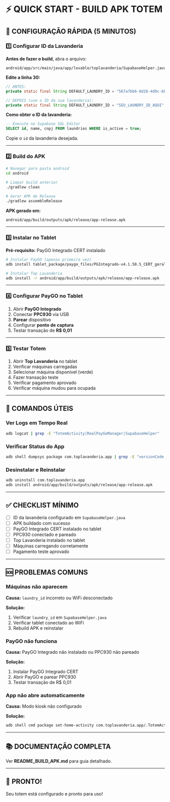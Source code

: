 # ⚡ QUICK START - BUILD APK TOTEM

## 🎯 CONFIGURAÇÃO RÁPIDA (5 MINUTOS)

### 1️⃣ Configurar ID da Lavanderia

**Antes de fazer o build**, abra o arquivo:

```
android/app/src/main/java/app/lovable/toplavanderia/SupabaseHelper.java
```

**Edite a linha 30:**

```java
// ANTES:
private static final String DEFAULT_LAUNDRY_ID = "567a7bb6-8d26-4d9c-bbe3-f8dcc28e7569";

// DEPOIS (use o ID da sua lavanderia):
private static final String DEFAULT_LAUNDRY_ID = "SEU_LAUNDRY_ID_AQUI";
```

**Como obter o ID da lavanderia:**

```sql
-- Execute no Supabase SQL Editor
SELECT id, name, cnpj FROM laundries WHERE is_active = true;
```

Copie o `id` da lavanderia desejada.

---

### 2️⃣ Build do APK

```bash
# Navegar para pasta android
cd android

# Limpar build anterior
./gradlew clean

# Gerar APK de Release
./gradlew assembleRelease
```

**APK gerado em:**
```
android/app/build/outputs/apk/release/app-release.apk
```

---

### 3️⃣ Instalar no Tablet

**Pré-requisito:** PayGO Integrado CERT instalado

```bash
# Instalar PayGO (apenas primeira vez)
adb install tablet_package/paygo_files/PGIntegrado-v4.1.50.5_CERT_geral_250605.zip

# Instalar Top Lavanderia
adb install -r android/app/build/outputs/apk/release/app-release.apk
```

---

### 4️⃣ Configurar PayGO no Tablet

1. Abrir **PayGO Integrado**
2. Conectar **PPC930** via USB
3. **Parear** dispositivo
4. Configurar **ponto de captura**
5. Testar transação de **R$ 0,01**

---

### 5️⃣ Testar Totem

1. Abrir **Top Lavanderia** no tablet
2. Verificar máquinas carregadas
3. Selecionar máquina disponível (verde)
4. Fazer transação teste
5. Verificar pagamento aprovado
6. Verificar máquina mudou para ocupada

---

## 🔧 COMANDOS ÚTEIS

### Ver Logs em Tempo Real

```bash
adb logcat | grep -E "TotemActivity|RealPayGoManager|SupabaseHelper"
```

### Verificar Status do App

```bash
adb shell dumpsys package com.toplavanderia.app | grep -E "versionCode|versionName"
```

### Desinstalar e Reinstalar

```bash
adb uninstall com.toplavanderia.app
adb install android/app/build/outputs/apk/release/app-release.apk
```

---

## ✅ CHECKLIST MÍNIMO

- [ ] ID da lavanderia configurado em `SupabaseHelper.java`
- [ ] APK buildado com sucesso
- [ ] PayGO Integrado CERT instalado no tablet
- [ ] PPC930 conectado e pareado
- [ ] Top Lavanderia instalado no tablet
- [ ] Máquinas carregando corretamente
- [ ] Pagamento teste aprovado

---

## 🆘 PROBLEMAS COMUNS

### Máquinas não aparecem

**Causa:** `laundry_id` incorreto ou WiFi desconectado

**Solução:**
1. Verificar `laundry_id` em `SupabaseHelper.java`
2. Verificar tablet conectado ao WiFi
3. Rebuild APK e reinstalar

### PayGO não funciona

**Causa:** PayGO Integrado não instalado ou PPC930 não pareado

**Solução:**
1. Instalar PayGO Integrado CERT
2. Abrir PayGO e parear PPC930
3. Testar transação de R$ 0,01

### App não abre automaticamente

**Causa:** Modo kiosk não configurado

**Solução:**
```bash
adb shell cmd package set-home-activity com.toplavanderia.app/.TotemActivity
```

---

## 📚 DOCUMENTAÇÃO COMPLETA

Ver **README_BUILD_APK.md** para guia detalhado.

---

## 🎉 PRONTO!

Seu totem está configurado e pronto para uso!
